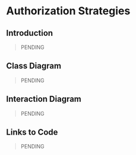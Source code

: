 # Authorization Strategies

## Introduction

> PENDING

## Class Diagram

> PENDING

## Interaction Diagram

> PENDING

## Links to Code

> PENDING
